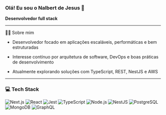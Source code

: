 ### Olá! Eu sou o Nalbert de Jesus 🤝
**Desenvolvedor full stack**

-----------------------
  👨‍💻 Sobre mim
- Desenvolvedor focado em aplicações escaláveis, performáticas e bem estruturadas

- Interesse contínuo por arquitetura de software, DevOps e boas práticas de desenvolvimento

- Atualmente explorando soluções com TypeScript, REST, NestJS e AWS
-------------------
  
### 💻 Tech Stack

![Next.js](https://img.shields.io/badge/Next.js-black?style=for-the-badge&logo=next.js&logoColor=white)
![React](https://img.shields.io/badge/React-black?style=for-the-badge&logo=react&logoColor=white)
![Jest](https://img.shields.io/badge/Jest-black?style=for-the-badge&logo=jest&logoColor=white)
![TypeScript](https://img.shields.io/badge/TypeScript-black?style=for-the-badge&logo=typescript&logoColor=white)
![Node.js](https://img.shields.io/badge/Node.js-black?style=for-the-badge&logo=node.js&logoColor=white)
![NestJS](https://img.shields.io/badge/NestJS-black?style=for-the-badge&logo=nestjs&logoColor=white)
![PostgreSQL](https://img.shields.io/badge/PostgreSQL-black?style=for-the-badge&logo=postgresql&logoColor=white)
![MongoDB](https://img.shields.io/badge/MongoDB-black?style=for-the-badge&logo=mongodb&logoColor=white)
![GraphQL](https://img.shields.io/badge/GraphQL-black?style=for-the-badge&logo=graphql&logoColor=white)


  
